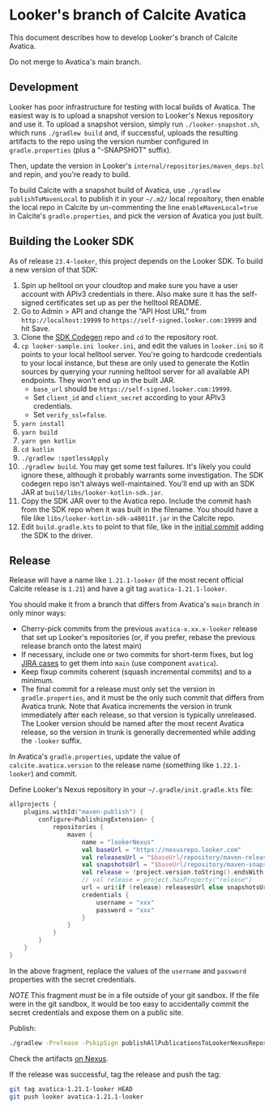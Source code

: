 <!--
{% comment %}
Licensed to the Apache Software Foundation (ASF) under one or more
contributor license agreements.  See the NOTICE file distributed with
this work for additional information regarding copyright ownership.
The ASF licenses this file to you under the Apache License, Version 2.0
(the "License"); you may not use this file except in compliance with
the License.  You may obtain a copy of the License at
http://www.apache.org/licenses/LICENSE-2.0
Unless required by applicable law or agreed to in writing, software
distributed under the License is distributed on an "AS IS" BASIS,
WITHOUT WARRANTIES OR CONDITIONS OF ANY KIND, either express or implied.
See the License for the specific language governing permissions and
limitations under the License.
{% endcomment %}
-->
# Looker's branch of Calcite Avatica

This document describes how to develop Looker's branch of Calcite Avatica.

Do not merge to Avatica's main branch.

## Development

Looker has poor infrastructure for testing with local builds of Avatica.
The easiest way is to upload a snapshot version to Looker's Nexus repository and use it.
To upload a snapshot version, simply run `./looker-snapshot.sh`,
which runs `./gradlew build` and,
if successful, uploads the resulting artifacts to the repo
using the version number configured in `gradle.properties` (plus a "-SNAPSHOT" suffix).

Then, update the version in Looker's `internal/repositories/maven_deps.bzl` and repin,
and you're ready to build.

To build Calcite with a snapshot build of Avatica, use `./gradlew publishToMavenLocal`
to publish it in your `~/.m2/` local repository,
then enable the local repo in Calcite by un-commenting the line `enableMavenLocal=true`
in Calcite's `gradle.properties`, and pick the version of Avatica you just built.

## Building the Looker SDK

As of release `23.4-looker`, this project depends on the Looker SDK.
To build a new version of that SDK:

1. Spin up helltool on your cloudtop and make sure you have a user account
   with APIv3 credentials in there. Also make sure it has the self-signed
   certificates set up as per the helltool README.
1. Go to Admin > API and change the "API Host URL" from
   `http://localhost:19999` to `https://self-signed.looker.com:19999`
   and hit Save.
1. Clone the [SDK Codegen] repo and `cd` to the repository root.
1. `cp looker-sample.ini looker.ini`, and edit the values in `looker.ini`
   so it points to your local helltool server. You're going to hardcode
   credentials to your local instance, but these are only used to generate
   the Kotlin sources by querying your running helltool server
   for all available API endpoints. They won't end up in the built JAR.
   - `base_url` should be `https://self-signed.looker.com:19999`.
   - Set `client_id` and `client_secret` according to your APIv3 credentials.
   - Set `verify_ssl=false`.
1. `yarn install`
1. `yarn build`
1. `yarn gen kotlin`
1. `cd kotlin`
1. `./gradlew :spotlessApply`
1. `./gradlew build`.
   You may get some test failures. It's likely you could ignore these,
   although it probably warrants some investigation.
   The SDK codegen repo isn't always well-maintained.
   You'll end up with an SDK JAR at `build/libs/looker-kotlin-sdk.jar`.
1. Copy the SDK JAR over to the Avatica repo.
   Include the commit hash from the SDK repo when it was built in the filename.
   You should have a file like `libs/looker-kotlin-sdk-a48011f.jar` in the Calcite repo.
1. Edit `build.gradle.kts` to point to that file, like in the [initial commit]
   adding the SDK to the driver.

[SDK Codegen]: https://github.com/looker-open-source/sdk-codegen
[initial commit]: https://github.com/looker-open-source/calcite-avatica/commit/f989f12dc10af8215c6d1089aa090e96bc061f9b#diff-b6b51c3dfe033da6e3383076d95b8f5e692e53fbc74e6bc597407fbc49d2ba07

## Release

Release will have a name like `1.21.1-looker` (if the most
recent official Calcite release is `1.21`) and have a git tag
`avatica-1.21.1-looker`.

You should make it from a branch that differs from Avatica's
`main` branch in only minor ways:
* Cherry-pick commits from the previous `avatica-x.xx.x-looker`
  release that set up Looker's repositories (or, if you prefer,
  rebase the previous release branch onto the latest main)
* If necessary, include one or two commits for short-term fixes, but
  log [JIRA cases](https://issues.apache.org/jira/browse/CALCITE) to
  get them into `main` (use component `avatica`).
* Keep fixup commits coherent (squash incremental commits)
  and to a minimum.
* The final commit for a release must only set the version
  in `gradle.properties`, and it must be the only such commit
  that differs from Avatica trunk. Note that Avatica increments
  the version in trunk immediately after each release, so
  that version is typically unreleased. The Looker version
  should be named after the most recent Avatica release,
  so the version in trunk is generally decremented
  while adding the `-looker` suffix.

In Avatica's `gradle.properties`, update the value of
`calcite.avatica.version` to the release name (something like
`1.22.1-looker`) and commit.

Define Looker's Nexus repository in your `~/.gradle/init.gradle.kts`
file:

```kotlin
allprojects {
    plugins.withId("maven-publish") {
        configure<PublishingExtension> {
            repositories {
                maven {
                    name = "lookerNexus"
                    val baseUrl = "https://nexusrepo.looker.com"
                    val releasesUrl = "$baseUrl/repository/maven-releases"
                    val snapshotsUrl = "$baseUrl/repository/maven-snapshots"
                    val release = !project.version.toString().endsWith("-SNAPSHOT")
                    // val release = project.hasProperty("release")
                    url = uri(if (release) releasesUrl else snapshotsUrl)
                    credentials {
                        username = "xxx"
                        password = "xxx"
                    }
                }
            }
        }
    }
}
```

In the above fragment, replace the values of the `username` and
`password` properties with the secret credentials.

*NOTE* This fragment *must* be in a file outside of your git sandbox.
If the file were in the git sandbox, it would be too easy to
accidentally commit the secret credentials and expose them on a
public site.

Publish:
```sh
./gradlew -Prelease -PskipSign publishAllPublicationsToLookerNexusRepository
```

Check the artifacts
[on Nexus](https://nexusproxy.looker.com/#browse/search=keyword%3Dorg.apache.calcite.avatica).

If the release was successful, tag the release and push the tag:
```sh
git tag avatica-1.21.1-looker HEAD
git push looker avatica-1.21.1-looker
```
